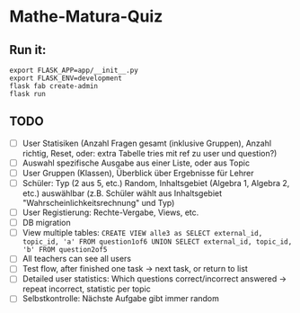 # Mathe-Matura-Quiz

## Run it:

```
export FLASK_APP=app/__init__.py
export FLASK_ENV=development
flask fab create-admin
flask run
```

## TODO
- [ ] User Statisiken (Anzahl Fragen gesamt (inklusive Gruppen), Anzahl richtig, Reset, oder: extra Tabelle tries mit ref zu user und question?)
- [ ] Auswahl spezifische Ausgabe aus einer Liste, oder aus Topic
- [ ] User Gruppen (Klassen), Überblick über Ergebnisse für Lehrer
- [ ] Schüler: Typ (2 aus 5, etc.) Random, Inhaltsgebiet (Algebra 1, Algebra 2, etc.) auswählbar (z.B. Schüler wählt aus Inhaltsgebiet "Wahrscheinlichkeitsrechnung" und Typ)
- [ ] User Registierung: Rechte-Vergabe, Views, etc.
- [ ] DB migration
- [ ] View multiple tables: `CREATE VIEW alle3 as SELECT external_id, topic_id, 'a' FROM question1of6 UNION SELECT external_id, topic_id, 'b' FROM question2of5`
- [ ] All teachers can see all users
- [ ] Test flow, after finished one task -> next task, or return to list
- [ ] Detailed user statistics: Which questions correct/incorrect answered -> repeat incorrect, statistic per topic
- [ ] Selbstkontrolle: Nächste Aufgabe gibt immer random
